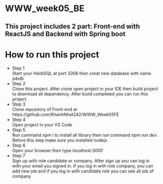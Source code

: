 # WWW_week05_BE

<h2>This project includes 2 part: Front-end with ReactJS and Backend with Spring boot</h2>

<h1>How to run this project</h1>

<ul>
  <li>Step 1</li>
  Start your HeidiSQL at port 3306 then creat new database with name <i>jobdb</i>
  <li>Step 2</li>
  Clone this project. After clone open project in your IDE then build project to download all dependency. After build completed you can run this project
  <li>Step 3</li>
  Clone repository of Front-end at https://github.com/KhanhNhat242/WWW_Week05FE
  <li>Step 4</li>
  Open project in your VS Code
  <li>Step 5</li>
  Run command <i>npm i</i> to install all library then run command <i>npm run dev</i>. Before this step make sure you installed nodejs
  <li>Step 6</li>
  Open your browser then type <i>localhost:3000</i>
  <li>Step 7</li>
  Sign up with role candidate or company. After sign up you can log in with your email you signed in. If you log in with role company, you can add new job and if you log in with candidate role you can see all job of company
</ul>
